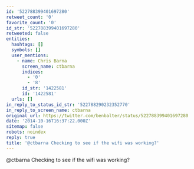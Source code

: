 ```yaml
---
id: '522788399401697280'
retweet_count: '0'
favorite_count: '0'
id_str: '522788399401697280'
retweeted: false
entities:
  hashtags: []
  symbols: []
  user_mentions:
    - name: Chris Barna
      screen_name: ctbarna
      indices:
        - '0'
        - '8'
      id_str: '1422581'
      id: '1422581'
  urls: []
in_reply_to_status_id_str: '522788290232352770'
in_reply_to_screen_name: ctbarna
original_url: https://twitter.com/benbalter/status/522788399401697280
date: '2014-10-16T16:37:22.000Z'
sitemap: false
robots: noindex
reply: true
title: '@ctbarna Checking to see if the wifi was working?'
---
```


@ctbarna Checking to see if the wifi was working?